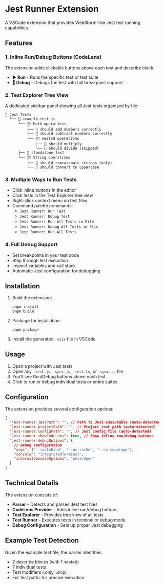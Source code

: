 # Jest Runner Extension

A VSCode extension that provides WebStorm-like Jest test running capabilities.

## Features

### 1. Inline Run/Debug Buttons (CodeLens)

The extension adds clickable buttons above each test and describe block:

- **▶️ Run** - Runs the specific test or test suite
- **🐛 Debug** - Debugs the test with full breakpoint support

### 2. Test Explorer Tree View

A dedicated sidebar panel showing all Jest tests organized by file:

```
📁 Jest Tests
  └── 📄 example.test.js
      └── 📦 Math operations
          ├── 🧪 should add numbers correctly
          ├── 🧪 should subtract numbers correctly
          └── 📦 nested operations
              ├── 🧪 should multiply
              └── 🧪 should divide (skipped)
      ├── 🧪 standalone test
      └── 📦 String operations
          ├── 🧪 should concatenate strings (only)
          └── 🧪 should convert to uppercase
```

### 3. Multiple Ways to Run Tests

- Click inline buttons in the editor
- Click tests in the Test Explorer tree view
- Right-click context menu on test files
- Command palette commands:
  - `Jest Runner: Run Test`
  - `Jest Runner: Debug Test`
  - `Jest Runner: Run All Tests in File`
  - `Jest Runner: Debug All Tests in File`
  - `Jest Runner: Run All Tests`

### 4. Full Debug Support

- Set breakpoints in your test code
- Step through test execution
- Inspect variables and call stack
- Automatic Jest configuration for debugging

## Installation

1. Build the extension:

   ```bash
   pnpm install
   pnpm build
   ```

2. Package for installation:

   ```bash
   pnpm package
   ```

3. Install the generated `.vsix` file in VSCode

## Usage

1. Open a project with Jest tests
2. Open any `.test.js`, `.spec.js`, `.test.ts`, or `.spec.ts` file
3. You'll see Run/Debug buttons above each test
4. Click to run or debug individual tests or entire suites

## Configuration

The extension provides several configuration options:

```json
{
  "jest-runner.jestPath": "", // Path to Jest executable (auto-detected)
  "jest-runner.projectPath": "", // Project root path (auto-detected)
  "jest-runner.configPath": "", // Jest config file (auto-detected)
  "jest-runner.showCodeLens": true, // Show inline run/debug buttons
  "jest-runner.debugOptions": {
    // Debug configuration
    "args": ["--runInBand", "--no-cache", "--no-coverage"],
    "console": "integratedTerminal",
    "internalConsoleOptions": "neverOpen"
  }
}
```

## Technical Details

The extension consists of:

- **Parser** - Detects and parses Jest test files
- **CodeLens Provider** - Adds inline run/debug buttons
- **Test Explorer** - Provides tree view of all tests
- **Test Runner** - Executes tests in terminal or debug mode
- **Debug Configuration** - Sets up proper Jest debugging

## Example Test Detection

Given the example test file, the parser identifies:

- 2 describe blocks (with 1 nested)
- 7 individual tests
- Test modifiers (.only, .skip)
- Full test paths for precise execution
